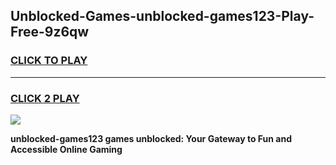 
## Unblocked-Games-unblocked-games123-Play-Free-9z6qw
<h3>
<a href="https://premium76.site?title=unblocked-games123&ref=12A">CLICK TO PLAY</a></h3>
<hr>

<h3>
<a href="https://premium76.site?title=unblocked-games123&ref=12A">CLICK 2 PLAY</a>
  
</h3>

<a href="https://premium76.site?title=unblocked-games123&ref=12A"><img src="https://clearcache.store/games.png"></a>


**unblocked-games123 games unblocked: Your Gateway to Fun and Accessible Online Gaming**
